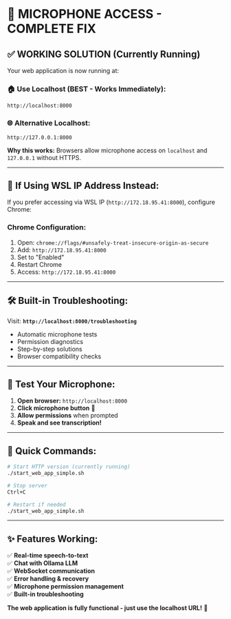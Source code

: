 # 🎤 **MICROPHONE ACCESS - COMPLETE FIX**

## ✅ **WORKING SOLUTION (Currently Running)**

Your web application is now running at:

### **🏠 Use Localhost (BEST - Works Immediately):**
```
http://localhost:8000
```

### **🌐 Alternative Localhost:**
```
http://127.0.0.1:8000
```

**Why this works:** Browsers allow microphone access on `localhost` and `127.0.0.1` without HTTPS.

---

## 🔧 **If Using WSL IP Address Instead:**

If you prefer accessing via WSL IP (`http://172.18.95.41:8000`), configure Chrome:

### **Chrome Configuration:**
1. Open: `chrome://flags/#unsafely-treat-insecure-origin-as-secure`
2. Add: `http://172.18.95.41:8000`
3. Set to "Enabled"
4. Restart Chrome
5. Access: `http://172.18.95.41:8000`

---

## 🛠️ **Built-in Troubleshooting:**

Visit: **`http://localhost:8000/troubleshooting`**
- Automatic microphone tests
- Permission diagnostics  
- Step-by-step solutions
- Browser compatibility checks

---

## 🚀 **Test Your Microphone:**

1. **Open browser:** `http://localhost:8000`
2. **Click microphone button** 🎤
3. **Allow permissions** when prompted
4. **Speak and see transcription!**

---

## 📝 **Quick Commands:**

```bash
# Start HTTP version (currently running)
./start_web_app_simple.sh

# Stop server
Ctrl+C

# Restart if needed
./start_web_app_simple.sh
```

---

## ✨ **Features Working:**

✅ **Real-time speech-to-text**  
✅ **Chat with Ollama LLM**  
✅ **WebSocket communication**  
✅ **Error handling & recovery**  
✅ **Microphone permission management**  
✅ **Built-in troubleshooting**  

**The web application is fully functional - just use the localhost URL!** 🎉